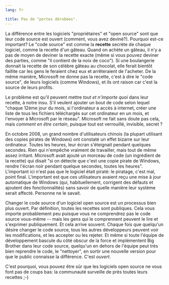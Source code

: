 ```yaml
---
lang: fr

title: Pas de "portes dérobées".
---
```


La différence entre les logiciels "propriétaires" et "open source" sont que leur code source est ouvert (comment, vous avez deviné?). Pourquoi est-ce important? Le "code source" est comme la <b>recette</b> secrète de chaque logiciel, comme la recette d'un gâteau. Quand on achète un gâteau, il n'y a pas de moyen de deviner la recette exacte (même si vous pouvez deviner des parties, comme "il contient de la noix de coco"). Si une boulangerie donnait la recette de son célèbre gâteau au chocolat, elle ferait bientôt faillite car les gens le feraient chez eux et arrêteraient de l'acheter. De la même manière, Microsoft ne donne pas la recette, c'est à dire le "code source", de leurs logiciels (comme Windows), et ils ont raison car c'est la source de leurs profits.

Le problème est qu'il peuvent mettre <i>tout et n'importe quoi</i> dans leur recette, à notre insu. S'il veulent ajouter un bout de code selon lequel "chaque 12ème jour du mois, si l'ordinateur a accès à internet, créer une liste de tous les fichiers téléchargés sur cet ordinateur en un mois, et l'envoyer à Microsoft par le réseau". Microsoft ne fait sans doute pas cela, mais <i>comment en être certain</i>, puisque tout est verrouillé, invisible, secret ?

En octobre 2008, un grand nombre d'utilisateurs chinois (la plupart utilisant des copies pirates de Windows) ont constaté un effet bizarre sur leur ordinateur. Toutes les heures, leur écran s'éteignait pendant quelques secondes. Rien qui n'empêche vraiment de travailler, mais tout de même assez irritant. Microsoft avait ajouté un morceau de code (un ingrédient de la recette) qui disait "si on détecte que c'est une copie pirate de Windows, rendre l'écran noir pendant quelque secondes, toutes les heures". L'important ici n'est pas que le logiciel était piraté: le piratage, c'est mal, point final. L'important est que ces utilisateurs avaient reçu une mise à jour automatique de Windows (qui, habituellement, corrigent des défauts et ajoutent des fonctionnalités) sans savoir de quelle manière leur système serait affecté. Personne ne le savait.

Changer le code source d'un logiciel open source est un processus bien plus ouvert. Par définition, toutes les recettes sont publiques. Cela vous importe probablement peu puisque vous ne comprendrez pas le code source vous-même -- mais les gens qui le comprennent peuvent le lire et s'exprimer publiquement. Et cela arrive souvent. Chaque fois que quelqu'un désire changer le code source, tous les autres développeurs peuvent voir les modifications, et les accepter ou les rejeter. Et même si toute l'équipe de développement bascule du côté obscur de la force et implémentent Big Brother dans leur code source, quelqu'un en dehors de l'équipe peut très bien reprendre le code, le "nettoyer", en sortir une nouvelle version pour que le public connaisse la différence. C'est <i>ouvert</i>.

C'est pourquoi, vous pouvez être sûr que les logiciels open source ne vous font pas de coups bas: la communauté surveille de près toutes leurs recettes ;-)




